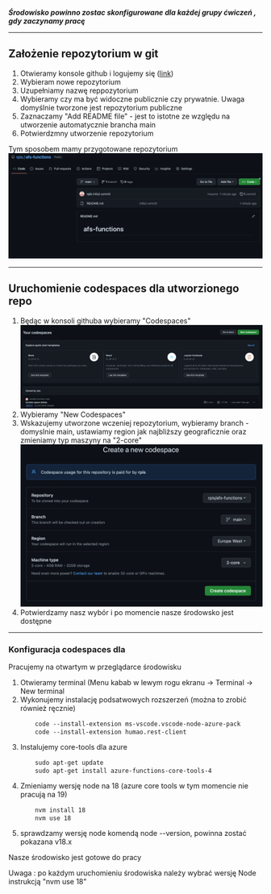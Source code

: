 ***Środowisko powinno zostac skonfigurowane dla każdej grupy ćwiczeń , gdy zaczynamy pracę***

---
## Założenie repozytorium w git
1. Otwieramy konsole github i logujemy się ([link](https://github.com))
2. Wybieram nowe repozytorium
3. Uzupełniamy nazwę reppozytorium
4. Wybieramy czy ma być widoczne publicznie czy prywatnie. Uwaga domyślnie tworzone jest repozytorium publiczne
5. Zaznaczamy "Add README file" - jest to istotne ze względu na utworzenie automatycznie brancha main
6. Potwierdzmny utworzenie repozytorium
   

Tym sposobem mamy przygotowane repozytorium
![Repo](images/environment/repo-after-creation.png)

---
## Uruchomienie codespaces dla utworzionego repo

1. Będąc w konsoli githuba wybieramy "Codespaces" ![Repo](images/environment/codespaces-start.png)
2. Wybieramy "New Codespaces"
3. Wskazujemy utworzone wczeniej repozytorium, wybieramy branch - domyslnie main, ustawiamy region jak najbliższy geograficznie oraz zmieniamy typ maszyny na "2-core"  ![Repo](images/environment/codespaces-machine.png)
4. Potwierdzamy nasz wybór i po momencie nasze środowsko jest dostępne

---
### Konfiguracja codespaces dla 
Pracujemy na otwartym w przeglądarce środowisku
1. Otwieramy terminal (Menu kabab w lewym rogu ekranu -> Terminal -> New terminal
2. Wykonujemy instalację podsatwowych rozszerzeń (można to zrobić również ręcznie) 
    ```
        code --install-extension ms-vscode.vscode-node-azure-pack
        code --install-extension humao.rest-client
    ```
3. Instalujemy core-tools dla azure
    ```
        sudo apt-get update
        sudo apt-get install azure-functions-core-tools-4
    ```
4. Zmieniamy wersję node na 18 (azure core tools w tym momencie nie pracują na 19)
    ```
        nvm install 18
        nvm use 18
    ```
5. sprawdzamy wersję node komendą node --version, powinna zostać pokazana v18.x

Nasze środowisko jest gotowe do pracy

Uwaga : po każdym uruchomieniu środowiska należy wybrać wersję Node instrukcją "nvm use 18"